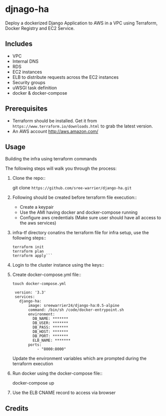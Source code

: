 # djnago-ha

Deploy a dockerized Django Application to AWS in a VPC using Terraform, Docker Registry and EC2 Service.


Includes
--------

* VPC
* Internal DNS
* RDS
* EC2 instances
* ELB to distribute requests across the EC2 instances
* Security groups
* uWSGI task definition
* docker & docker-compose


Prerequisites
-------------

* Terraform should be installed. Get it from `https://www.terraform.io/downloads.html` to grab the latest version.
* An AWS account http://aws.amazon.com/

Usage
-----

Building the infra using terraform commands

The following steps will walk you through the process:

1. Clone the repo::

      git clone `https://github.com/sree-warrier/django-ha.git`

2. Following should be created before terraform file execution::

    - Create a keypair
    - Use the AMI having docker and docker-compose running
    - Configure aws credentials (Make sure user should have all access to the aws services)

3. infra-tf directory conatins the terraform file for infra setup, use the following steps::

      ```cd infra-tf
      terraform init
      terraform plan
      terraform apply```

4. Login to the cluster instance using the keys::

5. Create docker-compose.yml file::

    ```touch docker-compose.yml```

        version: '3.3'
        services:
          django-ha:
              image: sreewarrier24/django-ha:0.5-alpine
              command: /bin/sh /code/docker-entrypoint.sh
              environment:
                DB_NAME: *******
                DB_USER: *******
                DB_PASS: *******
                DB_HOST: *******
                DB_PORT: *******
                ELB_NAME: *******
              ports:
                  - "8000:8000"

   Update the environment variables which are prompted during the terraform execution

6. Run docker using the docker-compose file::

      docker-compose up

7. Use the ELB CNAME record to access via browser

## Credits
